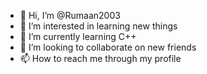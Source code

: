 - 👋 Hi, I’m @Rumaan2003
- 👀 I’m interested in learning new things 
- 🌱 I’m currently learning C++
- 💞️ I’m looking to collaborate on new friends 
- 📫 How to reach me through my profile 

<!---
Rumaan2003/Rumaan2003 is a ✨ special ✨ repository because its `README.md` (this file) appears on your GitHub profile.
You can click the Preview link to take a look at your changes.
--->
